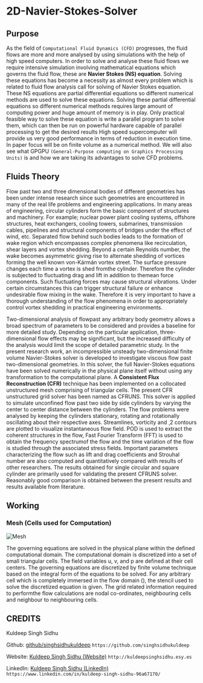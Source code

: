 # 2D-Navier-Stokes-Solver

## Purpose

As the field of `Computational Fluid Dynamics (CFD)` progresses, 
the fluid flows are more and more analysed by using simulations with the help of high speed computers. 
In order to solve and analyse these fluid flows we require intensive simulation involving mathematical equations which governs the fluid flow, 
these are **Navier Stokes (NS) equation**. Solving these equations has become a necessity as almost every problem which is related to fluid flow analysis call for solving of Navier Stokes equation. 
These NS equations are partial differential equations so different numerical methods are used to solve these equations. 
Solving these partial differential equations so different numerical methods requires large amount of computing power and huge amount of memory is in play. 
Only practical feasible way to solve these equation is write a parallel program to solve them, which can then be run on powerful hardware capable of parallel processing to get the desired results High speed supercomputer will provide us very good performance in terms of reduction in execution time. 
In paper focus will be on finite volume as a numerical method. 
We will also see what GPGPU `(General-Purpose computing on Graphics Processing Units)` is and how we are taking its advantages to solve CFD problems.

## Fluids Theory

Flow past two and three dimensional bodies of different geometries has been under
intense research since such geometries are encountered in many of the real life
problems and engineering applications. In many areas of engineering, circular cylinders
form the basic component of structures and machinery. For example; nuclear
power plant cooling systems, offshore structures, heat exchangers, cooling towers,
submarines, transmission cables, pipelines and structural components of bridges
under the effect of wind, etc. Separated flow behind such bodies leads to the formation
of wake region which encompasses complex phenomena like recirculation,
shear layers and vortex shedding. Beyond a certain Reynolds number, the wake
becomes asymmetric giving rise to alternate shedding of vortices forming the well
known von-Kármán vortex street. The surface pressure changes each time a vortex is
shed fromthe cylinder. Therefore the cylinder is subjected to fluctuating drag and lift
in addition to themean force components. Such fluctuating forces may cause structural
vibrations. Under certain circumstances this can trigger structural failure or
enhance undesirable flow mixing in the wake. Therefore it is very important to have
a thorough understanding of the flow phenomena in order to appropriately control
vortex shedding in practical engineering environments.

Two-dimensional analysis of flowpast any arbitrary body geometry allows a broad
spectrum of parameters to be considered and provides a baseline for more detailed
study. Depending on the particular application, three-dimensional flow effects may
be significant, but the increased difficulty of the analysis would limit the scope of detailed
parametric study. In the present research work, an incompressible unsteady
two-dimensional finite volume Navier-Stokes solver is developed to investigate viscous
flow past two-dimensional geometries. In this solver, the full Navier-Stokes
equations have been solved numerically in the physical plane itself without using
any transformation to the computational plane. A **Consistent Flux Reconstruction
(CFR)** technique has been implemented on a collocated unstructured mesh comprising
of triangular cells. The present CFR unstructured grid solver has been named
as CFRUNS. This solver is applied to simulate unconfined flow past two side by side
cylinders by varying the center to center distance between the cylinders. The flow
problems were analysed by keeping the cylinders stationary, rotating and rotationally
oscillating about their respective axes. Streamlines, vorticity and ¸2 contours
are plotted to visualize instantaneous flow field. POD is used to extract the coherent
structures in the flow, Fast Fourier Transform (FFT) is used to obtain the frequency
spectrumof the flow and the time variation of the flow is studied through the associated
stress fields. Important parameters characterizing the flow such as lift and drag
coefficients and Strouhal number are also computed and quantitatively compared
with results of other researchers. The results obtained for single circular and square
cylinder are primarily used for validating the present CFRUNS solver. Reasonably
good comparison is obtained between the present results and results available from
literature.

## Working

### Mesh (Cells used for Computation)

![Mesh](https://github.com/singhsidhukuldeep/2D-Navier-Stokes-Solver/raw/master/assets/mesh.png)

The governing equations are solved in the physical plane within the defined computational
domain. The computational domain is discretized into a set of small triangular
cells. The field variables u, v, and p are defined at their cell centers. The
governing equations are discretized by finite volume technique based on the integral
form of the equations to be solved. For any arbitrary cell which is completely
immersed in the flow domain (­), the stencil used to solve the discretized equation
is given. The grid related information required to performthe flow calculations
are nodal co-ordinates, neighbouring cells and neighbour to neighbouring
cells.

## CREDITS
Kuldeep Singh Sidhu

Github: [github/singhsidhukuldeep](https://github.com/singhsidhukuldeep)
`https://github.com/singhsidhukuldeep`

Website: [Kuldeep Singh Sidhu (Website)](http://kuldeepsinghsidhu.esy.es)
`http://kuldeepsinghsidhu.esy.es`

LinkedIn: [Kuldeep Singh Sidhu (LinkedIn)](https://www.linkedin.com/in/kuldeep-singh-sidhu-96a67170/)
`https://www.linkedin.com/in/kuldeep-singh-sidhu-96a67170/`